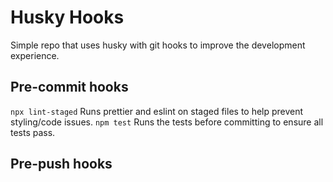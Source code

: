 # Husky Hooks

Simple repo that uses husky with git hooks to improve the development experience.

## Pre-commit hooks

`npx lint-staged` Runs prettier and eslint on staged files to help prevent styling/code issues.
`npm test` Runs the tests before committing to ensure all tests pass.

## Pre-push hooks
